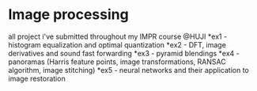 # Image processing
 all project i've submitted throughout my IMPR course @HUJI
 *ex1 - histogram equalization and optimal quantization
 *ex2 - DFT, image derivatives and sound fast forwarding
 *ex3 - pyramid blendings
 *ex4 - panoramas (Harris feature points, image transformations, RANSAC algorithm, image stitching)
 *ex5 - neural networks and their application to image restoration
